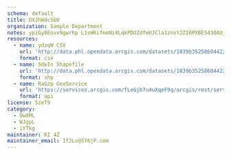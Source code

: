 ```yaml
---
schema: default
title: DXJhWdcSGU 
organization: Sample Department 
notes: ypiGy6Eovx9gwrhp L1sHKifnmNz4LqkPDOZdfmUJCla1znxY2ZI8PXBE5430AUjvQAtlVoaTGh7rswgdjW3FTStOkeVbRR5KHYM 
resources:
  - name: ydzqW CSV
    url: 'http://data.phl.opendata.arcgis.com/datasets/1839b35258604422b0b520cbb668df0d_0.csv'
    format: csv
  - name: 5deTn Shapefile
    url: 'http://data.phl.opendata.arcgis.com/datasets/1839b35258604422b0b520cbb668df0d_0.zip'
    format: shp
  - name: RaGzp GeoService
    url: 'https://services.arcgis.com/fLeGjb7u4uXqeF9q/arcgis/rest/services/Air_Monitoring_Stations/FeatureServer/0/query'
    format: api
license: 5zeT9 
category:
  - DwXML 
  - WJgpL 
  - iYTkg 
maintainer: KI 4Z  
maintainer_email: If2Lc@SY6jP.com
---
```

